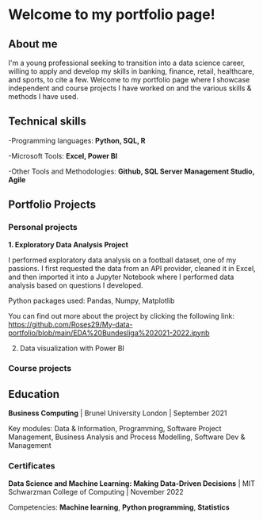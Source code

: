# Welcome to my portfolio page!

## About me
I'm a young professional seeking to transition into a data science career, willing to apply and develop my skills in banking, finance, retail, healthcare, and sports, to cite a few. Welcome to my portfolio page where I showcase independent and course projects I have worked on and the various skills & methods I have used. 

## Technical skills
-Programming languages: **Python, SQL, R**

-Microsoft Tools: **Excel, Power BI**

-Other Tools and Methodologies: **Github, SQL Server Management Studio, Agile**

## Portfolio Projects

### Personal projects

**1. Exploratory Data Analysis Project**

I performed exploratory data analysis on a football dataset, one of my passions. I first requested the data from an API provider, cleaned it in Excel, and then imported it into a Jupyter Notebook where I performed data analysis based on questions I developed. 

Python packages used: Pandas, Numpy, Matplotlib

You can find out more about the project by clicking the following link: https://github.com/Roses29/My-data-portfolio/blob/main/EDA%20Bundesliga%202021-2022.ipynb

2. Data visualization with Power BI

### Course projects

## Education
**Business Computing** | Brunel University London | September 2021

Key modules: Data & Information, Programming, Software Project Management, Business Analysis and Process Modelling, Software Dev & Management

### Certificates
**Data Science and Machine Learning: Making Data-Driven Decisions** | MIT Schwarzman College of Computing | November 2022

Competencies: **Machine learning**, **Python programming**, **Statistics**
